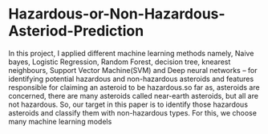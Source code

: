 # Hazardous-or-Non-Hazardous-Asteriod-Prediction

In this project, I applied different machine learning methods namely, Naive bayes, Logistic Regression, Random Forest, decision tree, knearest neighbours, Support Vector Machine(SVM) and Deep neural networks – for identifying potential hazardous and non-hazardous asteroids and features responsible for claiming an asteroid to be hazardous.so far as, asteroids are concerned, there are many asteroids called near-earth asteroids, but all are not hazardous. So, our target in this paper is to identify those hazardous asteroids and classify them with non-hazardous types. For this, we choose many machine learning models
